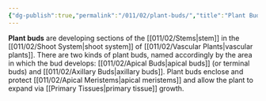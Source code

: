 ```yaml
---
{"dg-publish":true,"permalink":"/011/02/plant-buds/","title":"Plant Buds","tags":["BIOL412"]}
---
```


**Plant buds** are developing sections of the [[011/02/Stems\|stem]] in the [[011/02/Shoot System\|shoot system]] of [[011/02/Vascular Plants\|vascular plants]]. There are two kinds of plant buds, named accordingly by the area in which the bud develops: [[011/02/Apical Buds\|apical buds]] (or terminal buds) and [[011/02/Axillary Buds\|axillary buds]]. Plant buds enclose and protect [[011/02/Apical Meristems\|apical meristems]] and allow the plant to expand via [[Primary Tissues\|primary tissue]] growth.